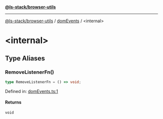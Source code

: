 [**@ls-stack/browser-utils**](../README.md)

---

[@ls-stack/browser-utils](../modules.md) / [domEvents](README.md) / \<internal\>

# \<internal\>

## Type Aliases

### RemoveListenerFn()

```ts
type RemoveListenerFn = () => void;
```

Defined in: [domEvents.ts:1](https://github.com/lucasols/utils/blob/main/packages/browser-utils/src/domEvents.ts#L1)

#### Returns

`void`
